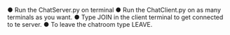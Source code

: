 ● Run the ChatServer.py on terminal
● Run the ChatClient.py on as many terminals as you want.
● Type JOIN in the client terminal to get connected to te server.
● To leave the chatroom type LEAVE.
